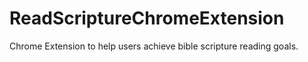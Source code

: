 # ReadScriptureChromeExtension
Chrome Extension to help users achieve bible scripture reading goals.
